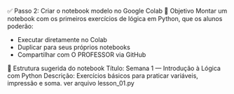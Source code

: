 ✅ Passo 2: Criar o notebook modelo no Google Colab
🎯 Objetivo
Montar um notebook com os primeiros exercícios de lógica em Python, que os alunos poderão:
- Executar diretamente no Colab
- Duplicar para seus próprios notebooks
- Compartilhar com O PROFESSOR via GitHub

📄 Estrutura sugerida do notebook
Título: Semana 1 — Introdução à Lógica com Python
Descrição: Exercícios básicos para praticar variáveis, impressão e soma.
 ver arquivo lesson_01.py
